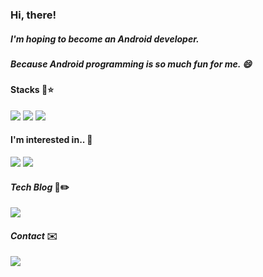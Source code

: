 
<div align="Left">
  <h3>Hi, there!</h3>
</div>

<div align="Left">
  <h5>I'm hoping to become an Android developer.</h4>
  <h5>Because Android programming is so much fun for me. 😄</h4>
</div>

#### Stacks 🔴⭐

<div align="Left">
  <img src="https://img.shields.io/badge/android-3DDC84?style=for-the-badge&logo=android&logoColor=white">
  <img src="https://img.shields.io/badge/kotlin-7F52FF?style=for-the-badge&logo=kotlin&logoColor=white">
  <img src="https://img.shields.io/badge/JAVA-007396?style=for-the-badge&logo=java&logoColor=white">
</div>

#### I'm interested in.. 🌱
<div align="Left">
  <img src="https://img.shields.io/badge/flutter-418EFE?style=for-the-badge&logo=flutter&logoColor=white">
  <img src="https://img.shields.io/badge/dart-5DADE2?style=for-the-badge&logo=dart&logoColor=white">
</div>

#### *Tech Blog* 📄✏️
<a href="https://velog.io/@jeongminji4490">
  <img src="https://img.shields.io/badge/tech blog-FA5584?style=for-the-badge&logo=velog&logoColor=white">
</a>

#### *Contact* ✉️
<a href="fghj6090@gmail.com">
  <img src="https://img.shields.io/badge/gmail-EA4335?style=for-the-badge&logo=gmail&logoColor=white">
</a>

<!--
**jeongminji4490/Jeongminji4490** is a ✨ _special_ ✨ repository because its `README.md` (this file) appears on your GitHub profile.

Here are some ideas to get you started:

- 🔭 I’m currently working on ...
- 🌱 I’m currently learning ...
- 👯 I’m looking to collaborate on ...
- 🤔 I’m looking for help with ...
- 💬 Ask me about ...
- 📫 How to reach me: ...
- 😄 Pronouns: ...
- ⚡ Fun fact: ...
-->
